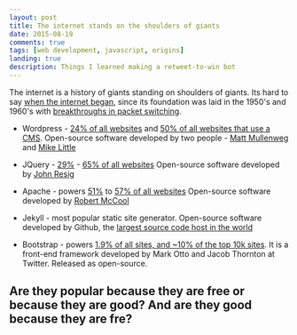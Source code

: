 ```yaml
---
layout: post
title: The internet stands on the shoulders of giants
date: 2015-08-19
comments: true
tags: [web development, javascript, origins]
landing: true
description: Things I learned making a retweet-to-win bot
---
```


The internet is a history of giants standing on shoulders of giants. Its hard to say [when the internet began](https://en.wikipedia.org/wiki/History_of_the_Internet), since its foundation was laid in the 1950's and 1960's with [breakthroughs in packet switching](https://en.wikipedia.org/wiki/Network_packet).

- Wordpress - [24% of all websites](http://w3techs.com/technologies/overview/content_management/all) and [50% of all websites that use a CMS](https://trends.builtwith.com/cms). Open-source software developed by two people - [Matt Mullenweg](https://en.wikipedia.org/wiki/Matt_Mullenweg) and [Mike Little](https://en.wikipedia.org/wiki/Mike_Little)
  
- JQuery - [29%](https://trends.builtwith.com/javascript) - [65% of all websites](http://w3techs.com/technologies/overview/javascript_library/all)
  Open-source software developed by [John Resig](https://en.wikipedia.org/wiki/John_Resig)
  
- Apache - powers [51%](https://trends.builtwith.com/web-server) to [57% of all websites](http://w3techs.com/technologies/overview/web_server/all)
  Open-source software developed by [Robert McCool](https://en.wikipedia.org/wiki/Robert_McCool)

- Jekyll - most popular static site generator. Open-source software developed by Github, the  [largest source code host in the world](http://flosshub.org/sites/flosshub.org/files/lean-ghtorrent.pdf)

- Bootstrap - powers [1.9% of all sites, and ~10% of the top 10k sites](https://trends.builtwith.com/docinfo/Twitter-Bootstrap). It is a front-end framework developed by Mark Otto and Jacob Thornton at Twitter. Released as open-source.

## Are they popular because they are free or because they are good? And are they good because they are fre?
